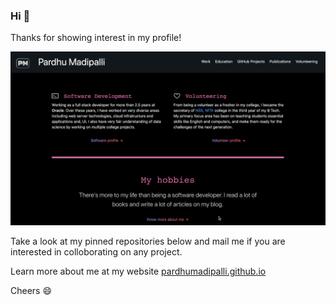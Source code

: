 ### Hi 👋

Thanks for showing interest in my profile!

<img alt="PardhuMadipalli GitHub Page" src="files/website_recording.gif"> </img>

Take a look at my pinned repositories below and mail me if you are interested in colloborating on any project.

Learn more about me at my website [pardhumadipalli.github.io](https://pardhumadipalli.github.io)

Cheers 😄



<!--
**PardhuMadipalli/PardhuMadipalli** is a ✨ _special_ ✨ repository because its `README.md` (this file) appears on your GitHub profile.

Here are some ideas to get you started:

- 🔭 I’m currently working on ...
- 🌱 I’m currently learning ...
- 👯 I’m looking to collaborate on ...
- 🤔 I’m looking for help with ...
- 💬 Ask me about ...
- 📫 How to reach me: ...
- 😄 Pronouns: ...
- ⚡ Fun fact: ...
-->
